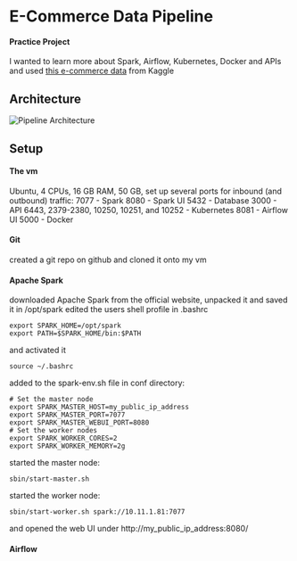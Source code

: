 # E-Commerce Data Pipeline

#### Practice Project
I wanted to learn more about Spark, Airflow, Kubernetes, Docker and APIs and used [this e-commerce data](https://www.kaggle.com/datasets/carrie1/ecommerce-data) from Kaggle

## Architecture 
![Pipeline Architecture](https://github.com/Jeahy/e-commerce_data_pipeline/blob/main/images/architecture.png)

## Setup

#### The vm
Ubuntu, 4 CPUs, 16 GB RAM, 50 GB,
set up several ports for inbound (and outbound) traffic:
7077 - Spark
8080 - Spark UI
5432 - Database
3000 - API
6443, 2379-2380, 10250, 10251, and 10252 - Kubernetes
8081 - Airflow UI
5000 - Docker
   
#### Git
   created a git repo on github and cloned it onto my vm
   
#### Apache Spark
downloaded Apache Spark from the official website, unpacked it and saved it in /opt/spark
edited the users shell profile in .bashrc
```
export SPARK_HOME=/opt/spark
export PATH=$SPARK_HOME/bin:$PATH
```
and activated it
```
source ~/.bashrc
```
added to the spark-env.sh file in conf directory:
```
# Set the master node
export SPARK_MASTER_HOST=my_public_ip_address
export SPARK_MASTER_PORT=7077
export SPARK_MASTER_WEBUI_PORT=8080
# Set the worker nodes
export SPARK_WORKER_CORES=2
export SPARK_WORKER_MEMORY=2g
```
started the master node:
```
sbin/start-master.sh
```
started the worker node:
```
sbin/start-worker.sh spark://10.11.1.81:7077
```
and opened the web UI under http://my_public_ip_address:8080/

#### Airflow
